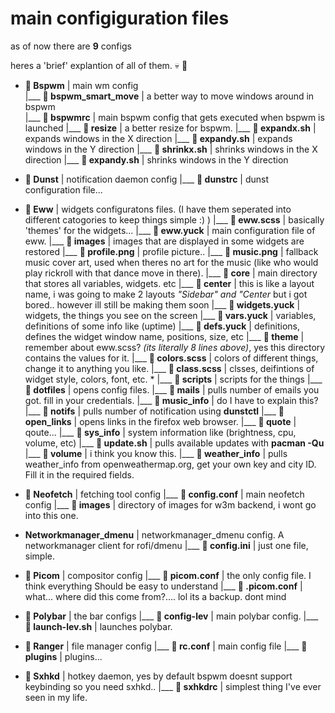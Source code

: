 # main configiguration files 

as of now there are **9** configs

heres a 'brief' explantion of all of them. 💀 📁 

* **📁 Bspwm** | main wm config
    <br>|___ ** bspwm_smart_move** | a better way to move windows around in bspwm
    <br>|___ ** bspwmrc** | main bspwm config that gets executed when bspwm is launched
    |___ **📁 resize** | a better resize for bspwm.
             |___ ** expandx.sh** | expands windows in the X direction
             |___ ** expandy.sh** | expands windows in the Y direction
             |___ ** shrinkx.sh** | shrinks windows in the X direction
             |___ ** expandy.sh** | shrinks windows in the Y direction
            
* **📁 Dunst** | notification daemon config
      |___ ** dunstrc** | dunst configuration file... 
      
* **📁 Eww** | widgets configuratons files. (I have them seperated into different catogories to keep things simple :) )
       |___ ** eww.scss** | basically 'themes' for the widgets...
       |___ ** eww.yuck** | main configuration file of eww.
       |___ **📁 images** | images that are displayed in some widgets are restored
               |___ ** profile.png** | profile picture..
               |___ ** music.png** | fallback music cover art, used when theres no art for the music (like who would play rickroll with that dance move in there).
       |___ **📁 core** | main directory that stores all variables, widgets. etc
               |___ **📁 center** | this is like a layout name, i was going to make 2 layouts *"Sidebar" and "Center* but i got bored.. however ill still be making them soon
                        |___ ** widgets.yuck** | widgets, the things you see on the screen
                        |___ ** vars.yuck** | variables, definitions of some info like (uptime)
                        |___ ** defs.yuck** | definitions, defines the widget window name, positions, size, etc
                        |___ **📁 theme** | remember about eww.scss? *(its literally 8 lines above)*, yes this directory contains the values for it.
                                 |___ ** colors.scss** | colors of different things, change it to anything you like.
                                 |___ ** class.scss** | clsses, deifintions of widget style, colors, font, etc.
      * |___ **📁 scripts** | scripts for the things
                 |___ ** dotfiles** | opens config files.
                 |___ ** mails** | pulls number of emails you got. fill in your credentials.
                 |___ ** music_info** | do I have to explain this?
                 |___ ** notifs** | pulls number of notification using **dunstctl**
                 |___ ** open_links** | opens links in the firefox web browser.
                 |___ ** quote** | qoute...
                 |___ ** sys_info** | system information like (brightness, cpu, volume, etc)
                 |___ ** update.sh** | pulls available updates with **pacman -Qu**
                 |___ ** volume** | i think you know this.
                 |___ ** weather_info** | pulls weather_info from openweathermap.org, get your own key and city ID. Fill it in the required fields.
 
 * **📁 Neofetch** | fetching tool config
       |___ ** config.conf** | main neofetch config
       |___ **📁 images** | directory of images for w3m backend, i wont go into this one.
 
 * **Networkmanager_dmenu** | networkmanager_dmenu config. A networkmanager client for rofi/dmenu
       |___ ** config.ini** | just one file, simple.
     
 * **📁 Picom** | compositor config
       |___ ** picom.conf** | the only config file. I think everything Should be easy to understand
       |___ ** .picom.conf** | what... where did this come from?.... lol its a backup. dont mind
      
 * **📁 Polybar** | the bar configs
       |___ ** config-lev** | main polybar config.
       |___ ** launch-lev.sh** | launches polybar.
      
 * **📁 Ranger** | file manager config
       |___ ** rc.conf** | main config file
       |___ **📁 plugins** | plugins...
      
 * **📁 Sxhkd** | hotkey daemon, yes by default bspwm doesnt support keybinding so you need sxhkd..
       |___ ** sxhkdrc** | simplest thing I've ever seen in my life.
 
 

